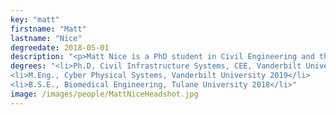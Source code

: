 ```yaml
---
key: "matt"
firstname: "Matt"
lastname: "Nice"
degreedate: 2018-05-01
description: "<p>Matt Nice is a PhD student in Civil Engineering and the Insitute for Software Integrated Systems at Vanderbilt University. He earned his B.S.E. from Tulane University. His research interests are broadly in applications of inventive combinations of the physical and digital, specifically in intelligent transportation systems.</p>"
degrees: "<li>Ph.D, Civil Infrastructure Systems, CEE, Vanderbilt University 2024 (expected)</li>
<li>M.Eng., Cyber Physical Systems, Vanderbilt University 2019</li>
<li>B.S.E., Biomedical Engineering, Tulane University 2018</li>"
image: /images/people/MattNiceHeadshot.jpg
---
```

